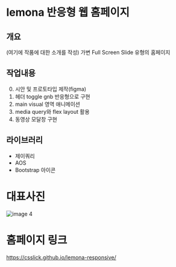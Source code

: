 # lemona 반응형 웹 홈페이지

## 개요
  (여기에 작품에 대한 소개를 작성)
  가변 Full Screen Slide 유형의 홈페이지

## 작업내용
0. 시안 및 프로토타입 제작(figma)
1. 헤더 toggle gnb 반응형으로 구현
2. main visual 영역 애니메이션
3. media query와 flex layout 활용
4. 동영상 모달창 구현


## 라이브러리
- 제이쿼리
- AOS
- Bootstrap 아이콘

# 대표사진
![image 4](https://user-images.githubusercontent.com/24298382/182274158-4c380481-f2a6-4a2e-bdaf-99ba20b7e985.png)


# 홈페이지 링크
https://csslick.github.io/lemona-responsive/
